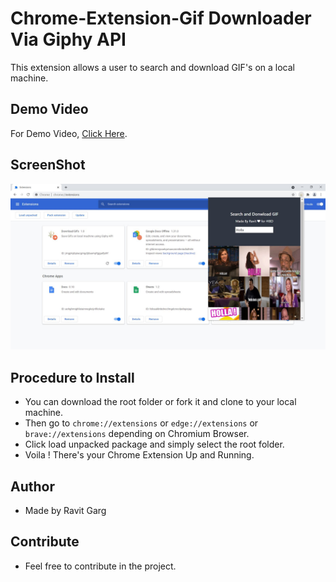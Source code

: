 # Chrome-Extension-Gif Downloader Via Giphy API

This extension allows a user to search and download GIF's on a local machine.


## Demo Video
 For Demo Video, [Click Here](https://youtu.be/esa4Y3n3DdA).

## ScreenShot
![](capture.jpeg)



## Procedure to Install
- You can download the root folder or fork it and clone to your local machine.
- Then go to ``chrome://extensions`` or ``edge://extensions`` or ``brave://extensions`` depending on Chromium Browser.
- Click load unpacked package and simply select the root folder.
- Voila ! There's your Chrome Extension Up and Running.

## Author
- Made by Ravit Garg

## Contribute
- Feel free to contribute in the project.
